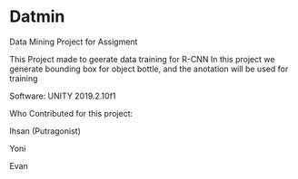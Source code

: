 # Datmin

Data Mining Project for Assigment

This Project made to geerate data training for R-CNN
In this project we generate bounding box for object bottle, and the anotation will be used for training

Software: UNITY 2019.2.10f1

Who Contributed for this project:

Ihsan (Putragonist)

Yoni 

Evan
